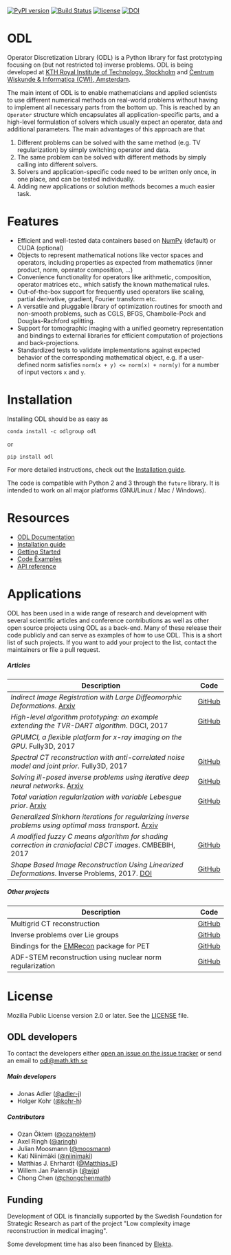 [![PyPI version](https://badge.fury.io/py/odl.svg)](https://badge.fury.io/py/odl)
[![Build Status](https://travis-ci.org/odlgroup/odl.svg?branch=master)](https://travis-ci.org/odlgroup/odl?branch=master)
[![license](https://img.shields.io/badge/license-MPL--2.0-orange.svg)](https://opensource.org/licenses/MPL-2.0)
[![DOI](https://zenodo.org/badge/45596393.svg)](https://zenodo.org/badge/latestdoi/45596393)

ODL
===

Operator Discretization Library (ODL) is a Python library for fast prototyping focusing on (but not restricted to) inverse problems. ODL is being developed at [KTH Royal Institute of Technology, Stockholm](https://www.kth.se/en/sci/institutioner/math) and [Centrum Wiskunde & Informatica (CWI), Amsterdam](https://www.cwi.nl).

The main intent of ODL is to enable mathematicians and applied scientists to use different numerical methods on real-world problems without having to implement all necessary parts from the bottom up.
This is reached by an `Operator` structure which encapsulates all application-specific parts, and a high-level formulation of solvers which usually expect an operator, data and additional parameters.
The main advantages of this approach are that

1. Different problems can be solved with the same method (e.g. TV regularization) by simply switching operator and data.
2. The same problem can be solved with different methods by simply calling into different solvers.
3. Solvers and application-specific code need to be written only once, in one place, and can be tested individually.
4. Adding new applications or solution methods becomes a much easier task.

Features
========
- Efficient and well-tested data containers based on [NumPy](https://github.com/numpy/numpy) (default) or CUDA (optional)
- Objects to represent mathematical notions like vector spaces and operators, including properties as expected from mathematics (inner product, norm, operator composition, ...)
- Convenience functionality for operators like arithmetic, composition, operator matrices etc., which satisfy the known mathematical rules.
- Out-of-the-box support for frequently used operators like scaling, partial derivative, gradient, Fourier transform etc.
- A versatile and pluggable library of optimization routines for smooth and non-smooth problems, such as CGLS, BFGS, Chambolle-Pock and Douglas-Rachford splitting.
- Support for tomographic imaging with a unified geometry representation and bindings to external libraries for efficient computation of projections and back-projections.
- Standardized tests to validate implementations against expected behavior of the corresponding mathematical object, e.g. if a user-defined norm satisfies `norm(x + y) <= norm(x) + norm(y)` for a number of input vectors `x` and `y`.

Installation
============
Installing ODL should be as easy as

    conda install -c odlgroup odl

or

    pip install odl

For more detailed instructions, check out the [Installation guide](https://odlgroup.github.io/odl/getting_started/installing.html).

The code is compatible with Python 2 and 3 through the `future` library. It is intended to work on all major platforms (GNU/Linux / Mac / Windows).

Resources
=========
- [ODL Documentation](https://odlgroup.github.io/odl/)
- [Installation guide](https://odlgroup.github.io/odl/getting_started/installing.html)
- [Getting Started](https://odlgroup.github.io/odl/getting_started/getting_started.html)
- [Code Examples](examples)
- [API reference](https://odlgroup.github.io/odl/odl.html)

Applications
============
ODL has been used in a wide range of research and development with several scientific articles and conference contributions as well as other open source projects using ODL as a back-end. Many of these release their code publicly and can serve as examples of how to use ODL. This is a short list of such projects. If you want to add your project to the list, contact the maintainers or file a pull request.

##### Articles


| Description      |  Code  |
|------------------|--------|
| *Indirect Image Registration with Large Diffeomorphic Deformations*. [Arxiv](https://arxiv.org/abs/1706.04048) | [GitHub](https://github.com/chongchenmath/odl_lddmm) |
| *High-level algorithm prototyping: an example extending the TVR-DART algorithm*. DGCI, 2017 | [GitHub](https://github.com/aringh/TVR-DART) |
| *GPUMCI, a ﬂexible platform for x-ray imaging on the GPU*. Fully3D, 2017 |  |
| *Spectral CT reconstruction with anti-correlated noise model and joint prior*. Fully3D, 2017 | [GitHub](https://github.com/adler-j/spectral_ct_examples) |
| *Solving ill-posed inverse problems using iterative deep neural networks*. [Arxiv](https://arxiv.org/abs/1704.04058) | [GitHub](https://github.com/adler-j/learned_gradient_tomography) |
| *Total variation regularization with variable Lebesgue prior*. [Arxiv](https://arxiv.org/abs/1702.08807) | [GitHub](https://github.com/kohr-h/variable_lp_paper) |
| *Generalized Sinkhorn iterations for regularizing inverse problems using optimal mass transport*. [Arxiv](https://arxiv.org/abs/1612.02273) |   |
| *A modified fuzzy C means algorithm for shading correction in craniofacial CBCT images*. CMBEBIH, 2017 | [GitHub](https://github.com/adler-j/mfcm_article) |
| *Shape Based Image Reconstruction Using Linearized Deformations*. Inverse Problems, 2017. [DOI](http://iopscience.iop.org/article/10.1088/1361-6420/aa55af) | [GitHub](https://github.com/chongchenmath/odl_ld) |


##### Other projects

| Description      |  Code  |
|------------------|--------|
| Multigrid CT reconstruction | [GitHub](https://github.com/kohr-h/odl-multigrid) |
| Inverse problems over Lie groups | [GitHub](https://github.com/adler-j/lie_grp_diffeo) |
| Bindings for the [EMRecon](http://www.uni-muenster.de/Sfbmobil/en/veroeffentlichungen/software/emrecon/index.html) package for PET |  [GitHub](https://github.com/odlgroup/odlemrecon) |
| ADF-STEM reconstruction using nuclear norm regularization | [GitHub](https://github.com/adler-j/odl-stem-examples) |


License
=======
Mozilla Public License version 2.0 or later. See the [LICENSE](LICENSE) file.

ODL developers
--------------
To contact the developers either [open an issue on the issue tracker](https://github.com/odlgroup/odl/issues/) or send an email to odl@math.kth.se

##### Main developers
- Jonas Adler ([@adler-j](https://github.com/adler-j))
- Holger Kohr ([@kohr-h](https://github.com/kohr-h))

##### Contributors
- Ozan Öktem ([@ozanoktem](https://github.com/ozanoktem))
- Axel Ringh ([@aringh](https://github.com/aringh))
- Julian Moosmann ([@moosmann](https://github.com/moosmann))
- Kati Niinimäki ([@niinimaki](https://github.com/niinimaki))
- Matthias J. Ehrhardt ([@MatthiasJE](https://github.com/matthiasje))
- Willem Jan Palenstijn ([@wjp](https://github.com/wjp))
- Chong Chen ([@chongchenmath](https://github.com/chongchenmath))

Funding
-------
Development of ODL is financially supported by the Swedish Foundation for Strategic Research as part of the project "Low complexity image reconstruction in medical imaging".

Some development time has also been financed by [Elekta](https://www.elekta.com/).
